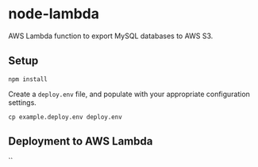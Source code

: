 # node-lambda

AWS Lambda function to export MySQL databases to AWS S3.

## Setup

```
npm install
```

Create a `deploy.env` file, and populate with your appropriate configuration settings. 

```
cp example.deploy.env deploy.env
```

## Deployment to AWS Lambda

``
